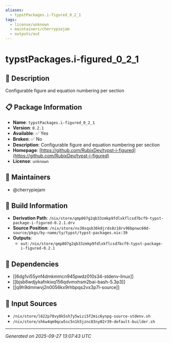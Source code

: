 ```yaml
---
aliases:
  - typstPackages.i-figured_0_2_1
tags:
  - license/unknown
  - maintainers/cherrypiejam
  - outputs/out
---
```


# typstPackages.i-figured_0_2_1

## 📝 Description

Configurable figure and equation numbering per section

## 📋 Package Information

- **Name**: `typstPackages.i-figured_0_2_1`
- **Version**: `0.2.1`
- **Available**: ✅ Yes
- **Broken**: ✅ No
- **Description**: Configurable figure and equation numbering per section
- **Homepage**: [https://github.com/RubixDev/typst-i-figured](https://github.com/RubixDev/typst-i-figured)
- **License**: `unknown`
## 👥 Maintainers

- @cherrypiejam


## 🔧 Build Information

- **Derivation Path**: `/nix/store/qmp807g2qb33zmkp9fdlxkflcsd7bcf9-typst-package-i-figured-0.2.1.drv`
- **Source Position**: `/nix/store/ns30sqxb36k8jrds8z18rv96bpnwc60d-source/pkgs/by-name/ty/typst/typst-packages.nix:39`
- **Outputs**:
  - `out`:  `/nix/store/qmp807g2qb33zmkp9fdlxkflcsd7bcf9-typst-package-i-figured-0.2.1`

## 🔗 Dependencies

- [[6dg1vi55ynf4dmkmmcn945pwdz010s34-stdenv-linux]]
- [[bjsb6wdjykafnkixq156qdvmxhsm2bai-bash-5.3p3]]
- [[q9h9dmnwvj2n0056kx9rhbpqs2vx3p7l-source]]

## 📁 Input Sources

- `/nix/store/l622p70vy8k5sh7y5wizi5f2mic6ynpg-source-stdenv.sh`
- `/nix/store/shkw4qm9qcw5sc5n1k5jznc83ny02r39-default-builder.sh`

---
*Generated on 2025-09-27 13:07:43 UTC*
